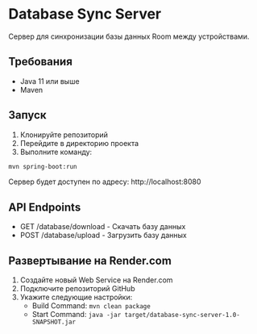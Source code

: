 # Database Sync Server

Сервер для синхронизации базы данных Room между устройствами.

## Требования

- Java 11 или выше
- Maven

## Запуск

1. Клонируйте репозиторий
2. Перейдите в директорию проекта
3. Выполните команду:
```bash
mvn spring-boot:run
```

Сервер будет доступен по адресу: http://localhost:8080

## API Endpoints

- GET /database/download - Скачать базу данных
- POST /database/upload - Загрузить базу данных

## Развертывание на Render.com

1. Создайте новый Web Service на Render.com
2. Подключите репозиторий GitHub
3. Укажите следующие настройки:
   - Build Command: `mvn clean package`
   - Start Command: `java -jar target/database-sync-server-1.0-SNAPSHOT.jar` 